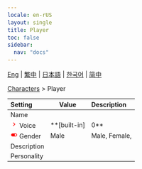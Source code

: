 ```yaml
---
locale: en-rUS
layout: single
title: Player
toc: false
sidebar:
  nav: "docs"
---
```

[Eng](/dancexr/menu/2025.4/chat/chat_player) | [繁中](/tw/dancexr/menu/2025.4/chat/chat_player) | [日本語](/jp/dancexr/menu/2025.4/chat/chat_player) | [한국어](/kr/dancexr/menu/2025.4/chat/chat_player) | [简中](/zh/dancexr/menu/2025.4/chat/chat_player)

[Characters](../menu#Characters) > Player



| Setting | Value | Description |
| :--- | --- | :--- |
|  Name</nobr>|| 
| <img src="/images/icon/ic_chevron.png" alt="chevron icon"/> Voice</nobr>| **[built-in]|0** | [built-in]|0, [built-in]|1, [built-in]|2, [built-in]|3, [built-in]|4, [built-in]|5, [built-in]|6, [built-in]|7, [built-in]|8, [built-in]|9, [built-in]|10, [built-in]|11, [built-in]|12, [built-in]|13, [built-in]|14, [built-in]|15, [built-in]|16, [built-in]|17, [built-in]|18, [built-in]|19,  |
| <img src="/images/icon/ic_toggle_on.png" alt="toggle on icon"/> Gender</nobr>| Male | Male, Female, 
|  Description</nobr>|| 
|  Personality</nobr>|| 
